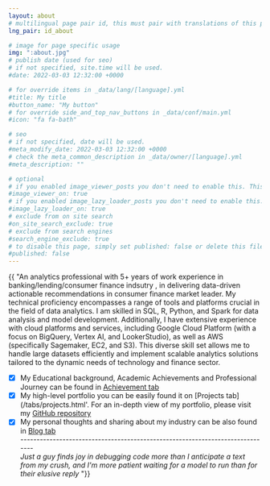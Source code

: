 ```yaml
---
layout: about
# multilingual page pair id, this must pair with translations of this page. (This name must be unique)
lng_pair: id_about

# image for page specific usage
img: ":about.jpg"
# publish date (used for seo)
# if not specified, site.time will be used.
#date: 2022-03-03 12:32:00 +0000

# for override items in _data/lang/[language].yml
#title: My title
#button_name: "My button"
# for override side_and_top_nav_buttons in _data/conf/main.yml
#icon: "fa fa-bath"

# seo
# if not specified, date will be used.
#meta_modify_date: 2022-03-03 12:32:00 +0000
# check the meta_common_description in _data/owner/[language].yml
#meta_description: ""

# optional
# if you enabled image_viewer_posts you don't need to enable this. This is only if image_viewer_posts = false
#image_viewer_on: true
# if you enabled image_lazy_loader_posts you don't need to enable this. This is only if image_lazy_loader_posts = false
#image_lazy_loader_on: true
# exclude from on site search
#on_site_search_exclude: true
# exclude from search engines
#search_engine_exclude: true
# to disable this page, simply set published: false or delete this file
#published: false
---
```


<!-- {%- comment -%} Please delete below and place your page content here {%- endcomment -%} -->

<!-- {%- include util/auto-content-generator.liquid -%} -->
{{ "An analytics professional with 5+ years of work experience in banking/lending/consumer finance indsutry , in delivering data-driven actionable recommendations in consumer finance market leader. My technical proficiency encompasses a range of tools and platforms crucial in the field of data analytics. I am skilled in SQL, R, Python, and Spark for data analysis and model development. Additionally, I have extensive experience with cloud platforms and services, including Google Cloud Platform (with a focus on BigQuery, Vertex AI, and LookerStudio), as well as AWS (specifically Sagemaker, EC2, and S3). This diverse skill set allows me to handle large datasets efficiently and implement scalable analytics solutions tailored to the dynamic needs of technology and finance sector.
- [x]  My Educational background, Academic Achievements and Professional Journey can be found in [Achievement tab](/tabs/achievement.html)
- [x]  My high-level portfolio you can be easily found it on [Projects tab](/tabs/projects.html'. For an in-depth view of my portfolio, please visit my [GitHub repository]('/trungle14') 
- [x]  My personal thoughts and sharing about my industry can be also found in [Blog tab](/tabs/blog/)\
      ------------------------------------------------------------------------------\
*Just a guy finds joy in debugging code more than I anticipate a text from my crush, and I'm more patient waiting for a model to run than for their elusive reply* "}}

<!-- {{ website_info_text_second }} -->

